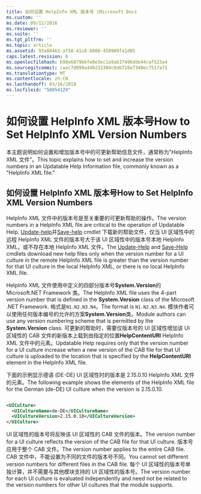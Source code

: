 ```yaml
---
title: 如何设置 HelpInfo XML 版本号 |Microsoft Docs
ms.custom: ''
ms.date: 09/12/2016
ms.reviewer: ''
ms.suite: ''
ms.tgt_pltfrm: ''
ms.topic: article
ms.assetid: 93a00463-af58-41c8-b088-450909fa1d05
caps.latest.revision: 6
ms.openlocfilehash: b98e6879bbfe0e3ec1a9ab37496dde44caf523a4
ms.sourcegitcommit: caac7d098a448232304c9d6728e7340ec7517a71
ms.translationtype: MT
ms.contentlocale: zh-CN
ms.lasthandoff: 03/16/2019
ms.locfileid: "58054129"
---
```

# <a name="how-to-set-helpinfo-xml-version-numbers"></a><span data-ttu-id="632bc-102">如何设置 HelpInfo XML 版本号</span><span class="sxs-lookup"><span data-stu-id="632bc-102">How to Set HelpInfo XML Version Numbers</span></span>

<span data-ttu-id="632bc-103">本主题说明如何设置和增加版本号中的可更新帮助信息文件，通常称为"HelpInfo XML 文件"。</span><span class="sxs-lookup"><span data-stu-id="632bc-103">This topic explains how to set and increase the version numbers in an Updatable Help Information file, commonly known as a "HelpInfo XML file."</span></span>

## <a name="how-to-set-helpinfo-xml-version-numbers"></a><span data-ttu-id="632bc-104">如何设置 HelpInfo XML 版本号</span><span class="sxs-lookup"><span data-stu-id="632bc-104">How to Set HelpInfo XML Version Numbers</span></span>

<span data-ttu-id="632bc-105">HelpInfo XML 文件中的版本号是至关重要的可更新帮助的操作。</span><span class="sxs-lookup"><span data-stu-id="632bc-105">The version numbers in a HelpInfo XML file are critical to the operation of Updatable Help.</span></span>
<span data-ttu-id="632bc-106">[Update-help](/powershell/module/Microsoft.PowerShell.Core/Update-Help)并[Save-help](/powershell/module/Microsoft.PowerShell.Core/Save-Help) cmdlet 下载新的帮助文件，仅当 UI 区域性中的远程 HelpInfo XML 文件的版本号大于该 UI 区域性中的版本号本地 HelpInfo XML，或不存在本地 HelpInfo XML 文件。</span><span class="sxs-lookup"><span data-stu-id="632bc-106">The [Update-Help](/powershell/module/Microsoft.PowerShell.Core/Update-Help) and [Save-Help](/powershell/module/Microsoft.PowerShell.Core/Save-Help) cmdlets download new help files only when the version number for a UI culture in the remote HelpInfo XML file is greater than the version number for that UI culture in the local HelpInfo XML, or there is no local HelpInfo XML file.</span></span>

<span data-ttu-id="632bc-107">HelpInfo XML 文件使用中定义的四部分版本号**System.Version**的 Microsoft.NET Framework 类。</span><span class="sxs-lookup"><span data-stu-id="632bc-107">The HelpInfo XML file uses the 4-part version number that is defined in the **System.Version** class of the Microsoft .NET Framework.</span></span> <span data-ttu-id="632bc-108">格式是`N1.N2.N3.N4`。</span><span class="sxs-lookup"><span data-stu-id="632bc-108">The format is `N1.N2.N3.N4`.</span></span> <span data-ttu-id="632bc-109">模块作者可以使用任何版本编号的允许的方案**System.Version**类。</span><span class="sxs-lookup"><span data-stu-id="632bc-109">Module authors can use any version numbering scheme that is permitted by the **System.Version** class.</span></span> <span data-ttu-id="632bc-110">可更新的帮助时，需要仅版本号的 UI 区域性增加该 UI 区域性的 CAB 文件的新版本上载到由指定的位置**HelpContentURI** HelpInfo XML 文件中的元素。</span><span class="sxs-lookup"><span data-stu-id="632bc-110">Updatable Help requires only that the version number for a UI culture increase when a new version of the CAB file for that UI culture is uploaded to the location that is specified by the **HelpContentURI** element in the HelpInfo XML file.</span></span>

<span data-ttu-id="632bc-111">下面的示例显示德语 (DE-DE) UI 区域性时的版本是 2.15.0.10 HelpInfo XML 文件的元素。</span><span class="sxs-lookup"><span data-stu-id="632bc-111">The following example shows the elements of the HelpInfo XML file for the German (de-DE) UI culture when the version is 2.15.0.10.</span></span>

```xml

<UICulture>
  <UICultureName>de-DE</UICultureName>
  <UICultureVersion>2.15.0.10</UICultureVersion>
</UICulture>
```

<span data-ttu-id="632bc-112">UI 区域性的版本号将反映该 UI 区域性的 CAB 文件的版本。</span><span class="sxs-lookup"><span data-stu-id="632bc-112">The version number for a UI culture reflects the version of the CAB file for that UI culture.</span></span> <span data-ttu-id="632bc-113">版本号应用于整个 CAB 文件。</span><span class="sxs-lookup"><span data-stu-id="632bc-113">The version number applies to the entire CAB file.</span></span> <span data-ttu-id="632bc-114">CAB 文件中，不能设置为不同的文件的版本号不同。</span><span class="sxs-lookup"><span data-stu-id="632bc-114">You cannot set different version numbers for different files in the CAB file.</span></span> <span data-ttu-id="632bc-115">每个 UI 区域性的版本号单独计算，并不需要与其他模块支持的 UI 区域性的版本号。</span><span class="sxs-lookup"><span data-stu-id="632bc-115">The version number for each UI culture is evaluated independently and need not be related to the version numbers for other UI cultures that the module supports.</span></span>